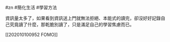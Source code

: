 #zn #簡化生活 #學習方法 

資訊量太多了，如果看到資訊送上門就無法拒絕、本能式的讀完，卻沒好好記錄自己究竟讀了什麼，那乾脆別讀了，只是滿足自己的學習焦慮而已。

[[202010100952 FOMO]]

